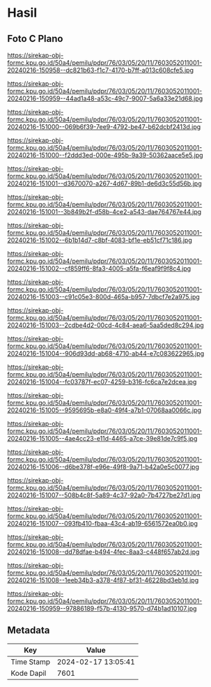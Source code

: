 # Hasil

## Foto C Plano

https://sirekap-obj-formc.kpu.go.id/50a4/pemilu/pdpr/76/03/05/20/11/7603052011001-20240216-150958--dc821b63-f1c7-4170-b7ff-a013c608cfe5.jpg

https://sirekap-obj-formc.kpu.go.id/50a4/pemilu/pdpr/76/03/05/20/11/7603052011001-20240216-150959--44ad1a48-a53c-49c7-9007-5a6a33e21d68.jpg

https://sirekap-obj-formc.kpu.go.id/50a4/pemilu/pdpr/76/03/05/20/11/7603052011001-20240216-151000--069b6f39-7ee9-4792-be47-b62dcbf2413d.jpg

https://sirekap-obj-formc.kpu.go.id/50a4/pemilu/pdpr/76/03/05/20/11/7603052011001-20240216-151000--f2ddd3ed-000e-495b-9a39-50362aace5e5.jpg

https://sirekap-obj-formc.kpu.go.id/50a4/pemilu/pdpr/76/03/05/20/11/7603052011001-20240216-151001--d3670070-a267-4d67-89b1-de6d3c55d56b.jpg

https://sirekap-obj-formc.kpu.go.id/50a4/pemilu/pdpr/76/03/05/20/11/7603052011001-20240216-151001--3b849b2f-d58b-4ce2-a543-dae764767e44.jpg

https://sirekap-obj-formc.kpu.go.id/50a4/pemilu/pdpr/76/03/05/20/11/7603052011001-20240216-151002--6b1b14d7-c8bf-4083-bf1e-eb51cf71c186.jpg

https://sirekap-obj-formc.kpu.go.id/50a4/pemilu/pdpr/76/03/05/20/11/7603052011001-20240216-151002--cf859ff6-8fa3-4005-a5fa-f6eaf9f9f8c4.jpg

https://sirekap-obj-formc.kpu.go.id/50a4/pemilu/pdpr/76/03/05/20/11/7603052011001-20240216-151003--c91c05e3-800d-465a-b957-7dbcf7e2a975.jpg

https://sirekap-obj-formc.kpu.go.id/50a4/pemilu/pdpr/76/03/05/20/11/7603052011001-20240216-151003--2cdbe4d2-00cd-4c84-aea6-5aa5ded8c294.jpg

https://sirekap-obj-formc.kpu.go.id/50a4/pemilu/pdpr/76/03/05/20/11/7603052011001-20240216-151004--906d93dd-ab68-4710-ab44-e7c083622965.jpg

https://sirekap-obj-formc.kpu.go.id/50a4/pemilu/pdpr/76/03/05/20/11/7603052011001-20240216-151004--fc03787f-ec07-4259-b316-fc6ca7e2dcea.jpg

https://sirekap-obj-formc.kpu.go.id/50a4/pemilu/pdpr/76/03/05/20/11/7603052011001-20240216-151005--9595695b-e8a0-49f4-a7b1-07068aa0066c.jpg

https://sirekap-obj-formc.kpu.go.id/50a4/pemilu/pdpr/76/03/05/20/11/7603052011001-20240216-151005--4ae4cc23-e11d-4465-a7ce-39e81de7c9f5.jpg

https://sirekap-obj-formc.kpu.go.id/50a4/pemilu/pdpr/76/03/05/20/11/7603052011001-20240216-151006--d6be378f-e96e-49f8-9a71-b42a0e5c0077.jpg

https://sirekap-obj-formc.kpu.go.id/50a4/pemilu/pdpr/76/03/05/20/11/7603052011001-20240216-151007--508b4c8f-5a89-4c37-92a0-7b4727be27d1.jpg

https://sirekap-obj-formc.kpu.go.id/50a4/pemilu/pdpr/76/03/05/20/11/7603052011001-20240216-151007--093fb410-fbaa-43c4-ab19-6561572ea0b0.jpg

https://sirekap-obj-formc.kpu.go.id/50a4/pemilu/pdpr/76/03/05/20/11/7603052011001-20240216-151008--dd78dfae-b494-4fec-8aa3-c448f657ab2d.jpg

https://sirekap-obj-formc.kpu.go.id/50a4/pemilu/pdpr/76/03/05/20/11/7603052011001-20240216-151008--1eeb34b3-a378-4f87-bf31-46228bd3eb1d.jpg

https://sirekap-obj-formc.kpu.go.id/50a4/pemilu/pdpr/76/03/05/20/11/7603052011001-20240216-150959--97886189-f57b-4130-9570-d74b1ad10107.jpg


## Metadata

| Key        | Value               |
| ---------- | ------------------- |
| Time Stamp | 2024-02-17 13:05:41 |
| Kode Dapil | 7601                |



